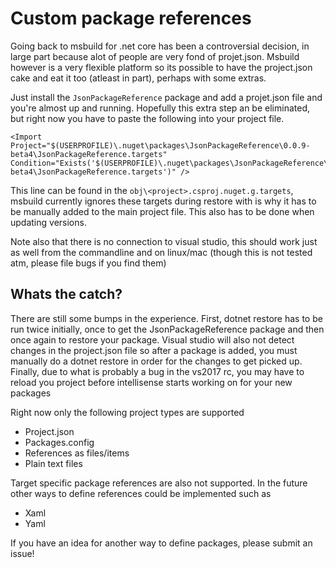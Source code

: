 # Custom package references

Going back to msbuild for .net core has been a controversial decision, in large part because alot of people are very fond of projet.json. 
Msbuild however is a very flexible platform so its possible to have the project.json cake and eat it too (atleast in part), perhaps with some extras.

Just install the ``JsonPackageReference`` package and add a projet.json file and you're almost up and running. Hopefully this extra step an be eliminated, but right now you have to paste the
following into your project file.

    <Import Project="$(USERPROFILE)\.nuget\packages\JsonPackageReference\0.0.9-beta4\JsonPackageReference.targets" Condition="Exists('$(USERPROFILE)\.nuget\packages\JsonPackageReference\0.0.9-beta4\JsonPackageReference.targets')" />

This line can be found in the ``obj\<project>.csproj.nuget.g.targets``, msbuild currently ignores these targets during restore with is why it has to be manually added to the main project file. This also has to be done when updating versions.

Note also that there is no connection to visual studio, this should work just as well from the commandline and on linux/mac (though this is not tested atm, please file bugs if you find them)

## Whats the catch?

There are still some bumps in the experience. First, dotnet restore has to be run twice initially, once to get the JsonPackageReference package and then once again to restore your package. Visual studio will also not detect changes in the project.json file so after a package is added, you must manually do a dotnet restore in order for the changes to get picked up. Finally, due to what is probably a bug in the vs2017 rc, you may have to reload you project before intellisense starts working on for your new packages

Right now only the following project types are supported 

* Project.json 
* Packages.config
* References as files/items
* Plain text files

Target specific package references are also not supported. 
In the future other ways to define references could be implemented such as

* Xaml
* Yaml

If you have an idea for another way to define packages, please submit an issue!

